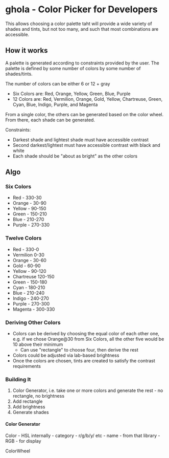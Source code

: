 # ghola - Color Picker for Developers

This allows choosing a color palette taht will provide a wide variety of shades and tints, but not too many, and such that most
combinations are accessible.

## How it works

A palette is generated according to constraints provided by the user.  The palette is defined by some number of colors by some
number of shades/tints.

The number of colors can be either 6 or 12 + gray

* Six Colors are: Red, Orange, Yellow, Green, Blue, Purple
* 12 Colors are: Red, Vermilion, Orange, Gold, Yellow, Chartreuse, Green, Cyan, Blue, Indigo, Purple, and Magenta

From a single color, the others can be generated based on the color wheel.
From there, each shade can be generated.

Constraints:
* Darkest shade and lightest shade must have accessible contrast
* Second darkest/lightest must have accessible contrast with black and white
* Each shade should be "about as bright" as the other colors

## Algo

### Six Colors
* Red - 330-30
* Orange - 30-90
* Yellow - 90-150
* Green - 150-210
* Blue - 210-270
* Purple - 270-330

### Twelve Colors

* Red - 330-0
* Vermilion 0-30
* Orange - 30-60
* Gold - 60-90
* Yellow - 90-120
* Chartreuse 120-150
* Green - 150-180
* Cyan - 180-210
* Blue - 210-240
* Indigo - 240-270
* Purple - 270-300
* Magenta - 300-330

### Deriving Other Colors

* Colors can be derived by choosing the equal color of each other one, e.g. if we chose Orange@30 from Six Colors, all the other
five would be 10 above their minimum
  - Can use "rectangle" to choose four, then derive the rest
* Colors could be adjusted via lab-based brightness
* Once the colors are chosen, tints are created to satisfy the contrast requirements

### Building It

1. Color Generator, i.e. take one or more colors and generate the rest - no rectangle, no brightness
2. Add rectangle
3. Add brightness
4. Generate shades

#### Color Generator

Color - HSL internally
    - category - r/g/b/y/ etc
    - name - from that library
    - RGB - for display

ColorWheel


